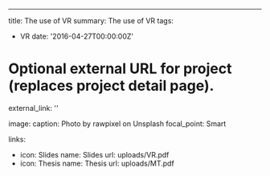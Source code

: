---
title: The use of VR
summary: The use of VR
tags:
  - VR
date: '2016-04-27T00:00:00Z'

# Optional external URL for project (replaces project detail page).
external_link: ''

image:
  caption: Photo by rawpixel on Unsplash
  focal_point: Smart

links:
  - icon: Slides
    name: Slides
    url: uploads/VR.pdf
  - icon: Thesis
    name: Thesis
    url: uploads/MT.pdf

